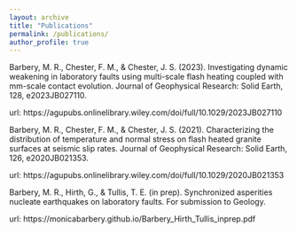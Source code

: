 ```yaml
---
layout: archive
title: "Publications"
permalink: /publications/
author_profile: true
---
```


<div>
      <div>
        <p>Barbery, M. R., Chester, F. M., & Chester, J. S. (2023). Investigating dynamic weakening in laboratory faults using multi-scale flash heating coupled with mm-scale contact evolution. Journal of Geophysical Research: Solid Earth, 128, e2023JB027110.</p>
        url: https://agupubs.onlinelibrary.wiley.com/doi/full/10.1029/2023JB027110
    </div>
</div>

<div>
  <div>
        <p>Barbery, M. R., Chester, F. M., & Chester, J. S. (2021). Characterizing the distribution of temperature and normal stress on flash heated granite surfaces at seismic slip rates. Journal of Geophysical Research: Solid Earth, 126, e2020JB021353.</p>
        url: https://agupubs.onlinelibrary.wiley.com/doi/full/10.1029/2020JB021353
    </div>
</div>

<div>
  <div>
        <p>Barbery, M. R., Hirth, G., & Tullis, T. E. (in prep). Synchronized asperities nucleate earthquakes on laboratory faults. For submission to Geology.</p>
        url: https://monicabarbery.github.io/Barbery_Hirth_Tullis_inprep.pdf
    </div>
</div>
